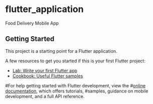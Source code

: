 # flutter_application
Food Delivery Mobile App

## Getting Started

This project is a starting point for a Flutter application.

A few resources to get you started if this is your first Flutter project:

- [Lab: Write your first Flutter app](https://docs.flutter.dev/get-started/codelab)
- [Cookbook: Useful Flutter samples](https://docs.flutter.dev/cookbook)

#For help getting started with Flutter development, view the
#[online documentation](https://docs.flutter.dev/), which offers tutorials,
#samples, guidance on mobile development, and a full API reference.
